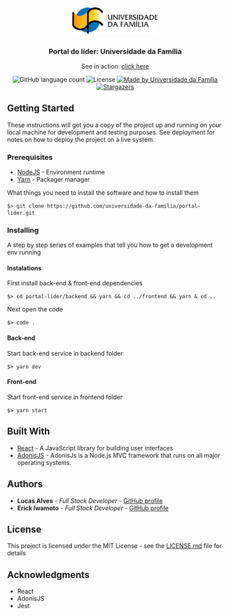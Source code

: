 <h1 align="center">
  <img alt="Portal do Lider" title="Portal do Lider" src=".github/logo.png" width="200px" />
</h1>

<h3 align="center">
  Portal do líder: Universidade da Família
</h3>

<p align="center">See in action: <a href="https://lider.udf.org.br">click here</a></p>

<p align="center">
  <img alt="GitHub language count" src="https://img.shields.io/github/languages/count/universidade-da-familia/portal-lider?color=%2304D361">

  <img alt="License" src="https://img.shields.io/badge/license-MIT-%2304D361">

  <a href="https://github.com/universidade-da-familia">
    <img alt="Made by Universidade da Família" src="https://img.shields.io/badge/made%20by-Universidade%20da%20Familia-%2304D361">
  </a>

  <a href="https://github.com/universidade-da-familia/portal-lider/stargazers">
    <img alt="Stargazers" src="https://img.shields.io/github/stars/universidade-da-familia/portal-lider?style=social">
  </a>
</p>

## Getting Started

These instructions will get you a copy of the project up and running on your local machine for development and testing purposes. See deployment for notes on how to deploy the project on a live system.

### Prerequisites
- [NodeJS](https://nodejs.org/en/) - Environment runtime
- [Yarn](https://yarnpkg.com/getting-started/install) - Packager manager

What things you need to install the software and how to install them

```
$> git clone https://github.com/universidade-da-familia/portal-lider.git
```

### Installing

A step by step series of examples that tell you how to get a development env running

#### Instalations
First install back-end & front-end dependencies
```
$> cd portal-lider/backend && yarn && cd ../frontend && yarn & cd ..
```
Next open the code
```
$> code .
```

#### Back-end
Start back-end service in backend folder
```
$> yarn dev
```

#### Front-end
Start front-end service in frontend folder
```
$> yarn start
```

## Built With

* [React](https://reactjs.org/docs/getting-started.html) - A JavaScript library for building user interfaces
* [AdonisJS](https://adonisjs.com/docs/4.1/installation) - AdonisJs is a Node.js MVC framework that runs on all major operating systems.

## Authors

* **Lucas Alves** - *Full Stack Developer* - [GitHub profile](https://github.com/lcoalves)
* **Erick Iwamoto** - *Full Stack Developer* - [GitHub profile](https://github.com/erick-iwamoto)

## License

This project is licensed under the MIT License - see the [LICENSE.md](https://github.com/universidade-da-familia/portal-lider/blob/master/LICENSE) file for details

## Acknowledgments

* React
* AdonisJS
* Jest
